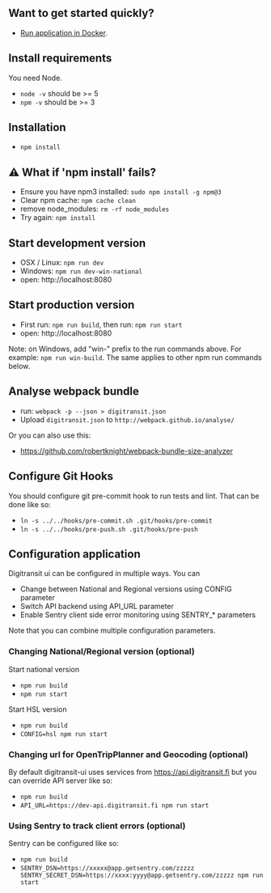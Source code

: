 ## Want to get started quickly?
- [Run application in Docker](Docker.md).

## Install requirements
You need Node.

- `node -v` should be >= 5
- `npm -v` should be >= 3

## Installation
- `npm install`

## :warning: What if 'npm install' fails?
- Ensure you have npm3 installed: `sudo npm install -g npm@3`
- Clear npm cache: `npm cache clean`
- remove node_modules: `rm -rf node_modules`
- Try again: `npm install`

## Start development version

- OSX / Linux: `npm run dev`
- Windows: `npm run dev-win-national`
- open: http://localhost:8080

## Start production version
- First run: `npm run build`, then run: `npm run start`
- open: http://localhost:8080

Note: on Windows, add "win-" prefix to the run commands above. For example: `npm run win-build`.
The same applies to other npm run commands below.

## Analyse webpack bundle
- run: `webpack -p --json > digitransit.json`
- Upload `digitransit.json` to `http://webpack.github.io/analyse/`

Or you can also use this:
- https://github.com/robertknight/webpack-bundle-size-analyzer

## Configure Git Hooks
You should configure git pre-commit hook to run tests and lint. That can be done like so:
- `ln -s ../../hooks/pre-commit.sh .git/hooks/pre-commit`
- `ln -s ../../hooks/pre-push.sh .git/hooks/pre-push`

## Configuration application
Digitransit ui can be configured in multiple ways. You can
- Change between National and Regional versions using CONFIG parameter
- Switch API backend using API_URL parameter
- Enable Sentry client side error monitoring using SENTRY_* parameters

Note that you can combine multiple configuration parameters.

### Changing National/Regional version (optional)
Start national version
- `npm run build`
- `npm run start`

Start HSL version
- `npm run build`
- `CONFIG=hsl npm run start`

### Changing url for OpenTripPlanner and Geocoding (optional)
By default digitransit-ui uses services from https://api.digitransit.fi but you can override API server like so:
- `npm run build`
- `API_URL=https://dev-api.digitransit.fi npm run start`

### Using Sentry to track client errors (optional)
Sentry can be configured like so:
- `npm run build`
- `SENTRY_DSN=https://xxxxx@app.getsentry.com/zzzzz SENTRY_SECRET_DSN=https://xxxx:yyyy@app.getsentry.com/zzzzz npm run start`
